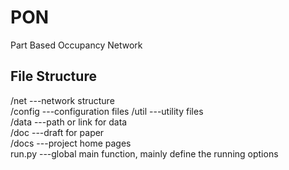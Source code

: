 # PON
Part Based Occupancy Network 

## File Structure
/net    ---network structure  
/config ---configuration files
/util   ---utility files  
/data   ---path or link for data  
/doc    ---draft for paper  
/docs   ---project home pages  
run.py  ---global main function, mainly define the running options


